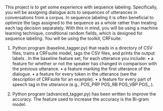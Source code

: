 This project is to get some experience with sequence labeling. Specifically, you
will be assigning dialogue acts to sequences of utterances in conversations from a corpus. In
sequence labeling it is often beneficial to optimize the tags assigned to the sequence as a whole
rather than treating each tag decision separately. With this in mind, you will be using a machine
learning technique, conditional random fields, which is designed for sequence labeling. You will
be using the toolkit, CRFsuite.

1. Python program (baseline_tagger.py) that reads in a directory of CSV
files, trains a CRFsuite model, tags the CSV files, and prints the
output labels .
In the baseline feature set, for each utterance you include:
• a feature for whether or not the speaker has changed in comparison with the previous utterance.
• a feature marking the first utterance of the dialogue.
• a feature for every token in the utterance (see the description of CRFsuite for an example).
• a feature for every part of speech tag in the utterance (e.g., POS_PRP POS_RB POS_VBP POS_.).

2. Python program (advanced_tagger.py) has been written to improve the accuracy. The feature used to increase the accuracy is the Bi-gram model.
